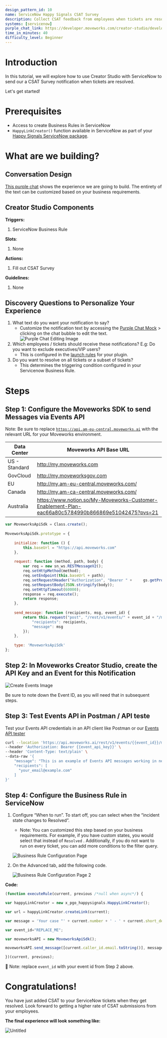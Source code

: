 ```yaml
---
design_pattern_id: 10
name: ServiceNow Happy Signals CSAT Survey
description: Collect CSAT feedback from employees when tickets are resolved
systems: [servicenow]
purple_chat_link: https://developer.moveworks.com/creator-studio/developer-tools/purple-chat-builder/?workspace=%7B%22title%22%3A%22My+Workspace%22%2C%22mocks%22%3A%5B%7B%22id%22%3A1636%2C%22title%22%3A%22Mock+1%22%2C%22transcript%22%3A%7B%22settings%22%3A%7B%22colorStyle%22%3A%22LIGHT%22%2C%22startTime%22%3A%2211%3A43+AM%22%2C%22defaultPerson%22%3A%22GWEN%22%2C%22editable%22%3Atrue%2C%22botName%22%3A%22%22%2C%22botImageUrl%22%3A%22%22%7D%2C%22messages%22%3A%5B%7B%22from%22%3A%22ANNOTATION%22%2C%22text%22%3A%22iPaaS%3A+Scheduled+job+that+runs+once+a+month+at+the+end+of+the+month.%22%7D%2C%7B%22from%22%3A%22BOT%22%2C%22text%22%3A%22It%27s+time+to+prep+for+month+end+close%21+We+need+your+help+to+ensure+our+financials+accurately+represent+our+business+activity.+%5Cn%5Cn%F0%9F%91%89+Please+look+through+your+inbox+and+forward+any+invoices+that+may+have+been+missed+to+%3Ca+href%3D%5C%22mailto%3Aap%40moveworks.ai%5C%22%3Eap%40moveworks.ai%3C%2Fa%3E.%5Cn%5Cn%F0%9F%91%89+We+also+need+your+expense+reports+submitted+in+%3Ca+href%3D%5C%22expensify.com%5C%22%3EExpensify%21%3C%2Fa%3E%22%7D%2C%7B%22from%22%3A%22ANNOTATION%22%2C%22text%22%3A%22Emoji+codes+are+supported+across+all+platforms.+Links+all+work+with+link+tracking+analytics.%22%7D%5D%7D%7D%5D%2C%22botSettings%22%3A%7B%22name%22%3A%22%22%2C%22imageUrl%22%3A%22%22%7D%7D
time_in_minutes: 40
difficulty_level: Beginner
---
```


# Introduction

In this tutorial, we will explore how to use Creator Studio with ServiceNow to send our a CSAT Survey notification when tickets are resolved. 

Let's get started!

# Prerequisites

- Access to create Business Rules in ServiceNow
- `HappyLinkCreator()` function available in ServiceNow as part of your [Happy Signals ServiceNow package](https://support.happysignals.com/technical-guides#servicenow).

# What are we building?

## Conversation Design

[This purple chat](https://developer.moveworks.com/creator-studio/developer-tools/purple-chat-builder/?workspace=%7B%22title%22%3A%22My+Workspace%22%2C%22mocks%22%3A%5B%7B%22id%22%3A1636%2C%22title%22%3A%22Mock+1%22%2C%22transcript%22%3A%7B%22settings%22%3A%7B%22colorStyle%22%3A%22LIGHT%22%2C%22startTime%22%3A%2211%3A43+AM%22%2C%22defaultPerson%22%3A%22GWEN%22%2C%22editable%22%3Atrue%2C%22botName%22%3A%22%22%2C%22botImageUrl%22%3A%22%22%7D%2C%22messages%22%3A%5B%7B%22from%22%3A%22ANNOTATION%22%2C%22text%22%3A%22iPaaS%3A+Scheduled+job+that+runs+once+a+month+at+the+end+of+the+month.%22%7D%2C%7B%22from%22%3A%22BOT%22%2C%22text%22%3A%22It%27s+time+to+prep+for+month+end+close%21+We+need+your+help+to+ensure+our+financials+accurately+represent+our+business+activity.+%5Cn%5Cn%F0%9F%91%89+Please+look+through+your+inbox+and+forward+any+invoices+that+may+have+been+missed+to+%3Ca+href%3D%5C%22mailto%3Aap%40moveworks.ai%5C%22%3Eap%40moveworks.ai%3C%2Fa%3E.%5Cn%5Cn%F0%9F%91%89+We+also+need+your+expense+reports+submitted+in+%3Ca+href%3D%5C%22expensify.com%5C%22%3EExpensify%21%3C%2Fa%3E%22%7D%2C%7B%22from%22%3A%22ANNOTATION%22%2C%22text%22%3A%22Emoji+codes+are+supported+across+all+platforms.+Links+all+work+with+link+tracking+analytics.%22%7D%5D%7D%7D%5D%2C%22botSettings%22%3A%7B%22name%22%3A%22%22%2C%22imageUrl%22%3A%22%22%7D%7D) shows the experience we are going to build. The entirety of the text can be customized based on your business requirements.

## Creator Studio Components

**Triggers:** 

1. ServiceNow Business Rule

**Slots**: 

1. None

**Actions:** 

1. Fill out CSAT Survey

**Guidelines:** 

1. None

## Discovery Questions to Personalize Your Experience

1. What text do you want your notification to say?
    * Customize the notification text by accessing the [Purple Chat Mock](https://developer.moveworks.com/creator-studio/developer-tools/purple-chat-builder/?workspace=%7B%22title%22%3A%22My+Workspace%22%2C%22mocks%22%3A%5B%7B%22id%22%3A1636%2C%22title%22%3A%22Mock+1%22%2C%22transcript%22%3A%7B%22settings%22%3A%7B%22colorStyle%22%3A%22LIGHT%22%2C%22startTime%22%3A%2211%3A43+AM%22%2C%22defaultPerson%22%3A%22GWEN%22%2C%22editable%22%3Atrue%2C%22botName%22%3A%22%22%2C%22botImageUrl%22%3A%22%22%7D%2C%22messages%22%3A%5B%7B%22from%22%3A%22ANNOTATION%22%2C%22text%22%3A%22iPaaS%3A+Scheduled+job+that+runs+once+a+month+at+the+end+of+the+month.%22%7D%2C%7B%22from%22%3A%22BOT%22%2C%22text%22%3A%22It%27s+time+to+prep+for+month+end+close%21+We+need+your+help+to+ensure+our+financials+accurately+represent+our+business+activity.+%5Cn%5Cn%F0%9F%91%89+Please+look+through+your+inbox+and+forward+any+invoices+that+may+have+been+missed+to+%3Ca+href%3D%5C%22mailto%3Aap%40moveworks.ai%5C%22%3Eap%40moveworks.ai%3C%2Fa%3E.%5Cn%5Cn%F0%9F%91%89+We+also+need+your+expense+reports+submitted+in+%3Ca+href%3D%5C%22expensify.com%5C%22%3EExpensify%21%3C%2Fa%3E%22%7D%2C%7B%22from%22%3A%22ANNOTATION%22%2C%22text%22%3A%22Emoji+codes+are+supported+across+all+platforms.+Links+all+work+with+link+tracking+analytics.%22%7D%5D%7D%7D%5D%2C%22botSettings%22%3A%7B%22name%22%3A%22%22%2C%22imageUrl%22%3A%22%22%7D%7D) > clicking on the chat bubble to edit the text.
    ![Purple Chat Editing Image](./ServiceNow%20Happy%20Signals%20CSAT%20Survey/image.png)
2. Which employees / tickets should receive these notifications? E.g: Do you want to exclude executives/VIP users?
    * This is configured in the [launch rules](https://developer.moveworks.com/creator-studio/reference/rules/) for your plugin.
3. Do you want to resolve on all tickets or a subset of tickets?
    * This determines the triggering condition configured in your Servicenow Business Rule.

# Steps

## Step 1: Configure the Moveworks SDK to send Messages via Events API

Note: Be sure to replace [`https://api.am-eu-central.moveworks.ai`](https://api.am-eu-central.moveworks.ai) with the relevant URL for your Moveworks environment.

| Data Center | Moveworks API Base URL |
| --- | --- |
| US - Standard | http://my.moveworks.com  |
| GovCloud | http://my.moveworksgov.com |
| EU | http://my.am-eu-central.moveworks.com/ |
| Canada | http://my.am-ca-central.moveworks.com/ |
| Australia | https://www.notion.so/My-Moveworks-Customer-Enablement-Plan-eac66a80c5784990b866869e51042475?pvs=21 |

```jsx
var MoveworksApiSdk = Class.create();
 
MoveworksApiSdk.prototype = {
 
	initialize: function () {
    	this.baseUrl = "https://api.moveworks.com"
	},
 
	request: function (method, path, body) {
    	var req = new sn_ws.RESTMessageV2();
    	req.setHttpMethod(method);
    	req.setEndpoint(this.baseUrl + path);
        req.setRequestHeader("Authorization", "Bearer " +     gs.getProperty('moveworks.api.bearer_auth_token'));
        req.setRequestBody(JSON.stringify(body));
    	req.setHttpTimeout(60000);
    	response = req.execute();
    	return response;
	},
 
	send_message: function (recipients, msg, event_id) {
    	return this.request("post", "/rest/v1/events/" + event_id + "/messages/send", {
        	"recipients": recipients,
        	"message": msg
    	});
	},
 
	type: 'MoveworksApiSdk'
};

```

## Step 2: In Moveworks Creator Studio, create the API Key and an Event for this Notification

![Create Events Image](./ServiceNow%20Happy%20Signals%20CSAT%20Survey/events-image.png)

Be sure to note down the Event ID, as you will need that in subsequent steps.

## Step 3: Test Events API in Postman / API teste

Test your Events API credentials in an API client like Postman or our [Events API tester](https://developer.moveworks.com/creator-studio/quickstart/events/#step-2-send-a-message)

```bash
curl --location 'https://api.moveworks.ai/rest/v1/events/{{event_id}}/messages/send' \
--header 'Authorization: Bearer {{event_api_key}}' \
--header 'Content-Type: text/plain' \
--data-raw '{
    "message": "This is an example of Events API messages working in next-gen copilot 🔥",
    "recipients": [
      "your_email@example.com"
    ]
}'
```

## Step 4: Configure the Business Rule in ServiceNow

1. Configure “When to run”. To start off, you can select when the “incident state changes to Resolved”.
    * Note: You can customized this step based on your business requirements. For example, if you have custom states, you would select that instead of `Resolved` . Additionally, if you do not want to run on every ticket, you can add more conditions to the filter query.
    
    ![Business Rule Configuration Page](./ServiceNow%20Happy%20Signals%20CSAT%20Survey/business-rule-1.png)

1. On the Advanced tab, add the following code.

    ![Business Rule Configuration Page 2](./ServiceNow%20Happy%20Signals%20CSAT%20Survey/business-rule-2.png)

**Code:**

```jsx
(function executeRule(current, previous /*null when async*/) {

var happyLinkCreator = new x_pgo_happysignals.HappyLinkCreator();

var url = happyLinkCreator.createLink(current);

var message = 'Your case "' + current.number + ' - ' + current.short_description + '" has been resolved with the following notes:<br>Please click <a href="'+ url + '">here</a> to <b>accept the resolution</b> and rate your experience.<br>If your issue was not resolved, please reopen the ticket!';

var event_id="REPLACE_ME";

var moveworksAPI = new MoveworksApiSdk();

moveworksAPI.send_message([current.caller_id.email.toString()], message, event_id);

})(current, previous);
```

🚧 Note: replace `event_id` with your event id from Step 2 above.

# Congratulations!

You have just added CSAT to your ServiceNow tickets when they get resolved. Look forward to getting a higher rate of CSAT submissions from your employees.

**The final experience will look something like:**

![Untitled](./ServiceNow%20Happy%20Signals%20CSAT%20Survey/Untitled.png)